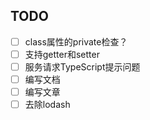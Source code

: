 ## TODO
- [ ] class属性的private检查？
- [ ] 支持getter和setter
- [ ] 服务请求TypeScript提示问题
- [ ] 编写文档
- [ ] 编写文章
- [ ] 去除lodash